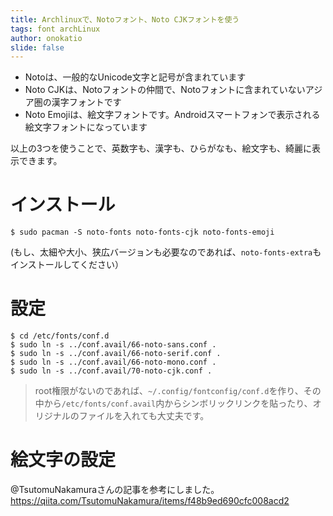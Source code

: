 ```yaml
---
title: Archlinuxで、Notoフォント、Noto CJKフォントを使う
tags: font archLinux
author: onokatio
slide: false
---
```

- Notoは、一般的なUnicode文字と記号が含まれています
- Noto CJKは、Notoフォントの仲間で、Notoフォントに含まれていないアジア圏の漢字フォントです
- Noto Emojiは、絵文字フォントです。Androidスマートフォンで表示される絵文字フォントになっています

以上の3つを使うことで、英数字も、漢字も、ひらがなも、絵文字も、綺麗に表示できます。

# インストール

```
$ sudo pacman -S noto-fonts noto-fonts-cjk noto-fonts-emoji
```
(もし、太細や大小、狭広バージョンも必要なのであれば、`noto-fonts-extra`もインストールしてください）

# 設定

```
$ cd /etc/fonts/conf.d 
$ sudo ln -s ../conf.avail/66-noto-sans.conf .
$ sudo ln -s ../conf.avail/66-noto-serif.conf .
$ sudo ln -s ../conf.avail/66-noto-mono.conf .
$ sudo ln -s ../conf.avail/70-noto-cjk.conf .
```

> root権限がないのであれば、`~/.config/fontconfig/conf.d`を作り、その中から`/etc/fonts/conf.avail`内からシンボリックリンクを貼ったり、オリジナルのファイルを入れても大丈夫です。

# 絵文字の設定

@TsutomuNakamuraさんの記事を参考にしました。
https://qiita.com/TsutomuNakamura/items/f48b9ed690cfc008acd2 


